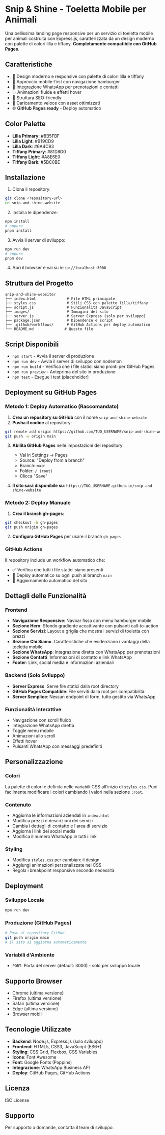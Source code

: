 # Snip & Shine - Toeletta Mobile per Animali

Una bellissima landing page responsive per un servizio di toeletta mobile per animali costruita con Express.js, caratterizzata da un design moderno con palette di colori lilla e tiffany. **Completamente compatibile con GitHub Pages**.

## Caratteristiche

- 🎨 Design moderno e responsive con palette di colori lilla e tiffany
- 📱 Approccio mobile-first con navigazione hamburger
- 💬 Integrazione WhatsApp per prenotazioni e contatti
- ✨ Animazioni fluide e effetti hover
- 🎯 Struttura SEO-friendly
- 🚀 Caricamento veloce con asset ottimizzati
- 🌐 **GitHub Pages ready** - Deploy automatico

## Color Palette

- **Lilla Primary**: #8B5FBF
- **Lilla Light**: #B19CD9
- **Lilla Dark**: #6A4C93
- **Tiffany Primary**: #81D8D0
- **Tiffany Light**: #A8E6E0
- **Tiffany Dark**: #5BC0BE

## Installazione

1. Clona il repository:

```bash
git clone <repository-url>
cd snip-and-shine-website
```

2. Installa le dipendenze:

```bash
npm install
# oppure
pnpm install
```

3. Avvia il server di sviluppo:

```bash
npm run dev
# oppure
pnpm dev
```

4. Apri il browser e vai su `http://localhost:3000`

## Struttura del Progetto

```
snip-and-shine-website/
├── index.html              # File HTML principale
├── styles.css              # Stili CSS con palette lilla/tiffany
├── script.js               # Funzionalità JavaScript
├── images/                 # Immagini del sito
├── server.js               # Server Express (solo per sviluppo)
├── package.json            # Dipendenze e script
├── .github/workflows/      # GitHub Actions per deploy automatico
└── README.md              # Questo file
```

## Script Disponibili

- `npm start` - Avvia il server di produzione
- `npm run dev` - Avvia il server di sviluppo con nodemon
- `npm run build` - Verifica che i file statici siano pronti per GitHub Pages
- `npm run preview` - Anteprima del sito in produzione
- `npm test` - Esegue i test (placeholder)

## Deployment su GitHub Pages

### Metodo 1: Deploy Automatico (Raccomandato)

1. **Crea un repository su GitHub** con il nome `snip-and-shine-website`
2. **Pusha il codice** al repository:

```bash
git remote add origin https://github.com/TUO_USERNAME/snip-and-shine-website.git
git push -u origin main
```

3. **Abilita GitHub Pages** nelle impostazioni del repository:
   - Vai in Settings → Pages
   - Source: "Deploy from a branch"
   - Branch: `main`
   - Folder: `/ (root)`
   - Clicca "Save"

4. **Il sito sarà disponibile su**: `https://TUO_USERNAME.github.io/snip-and-shine-website`

### Metodo 2: Deploy Manuale

1. **Crea il branch gh-pages**:

```bash
git checkout -b gh-pages
git push origin gh-pages
```

2. **Configura GitHub Pages** per usare il branch `gh-pages`

### GitHub Actions

Il repository include un workflow automatico che:

- ✅ Verifica che tutti i file statici siano presenti
- 🚀 Deploy automatico su ogni push al branch `main`
- 🔄 Aggiornamento automatico del sito

## Dettagli delle Funzionalità

### Frontend

- **Navigazione Responsive**: Navbar fissa con menu hamburger mobile
- **Sezione Hero**: Sfondo gradiente accattivante con pulsanti call-to-action
- **Sezione Servizi**: Layout a griglia che mostra i servizi di toeletta con prezzi
- **Sezione Chi Siamo**: Caratteristiche che evidenziano i vantaggi della toeletta mobile
- **Sezione WhatsApp**: Integrazione diretta con WhatsApp per prenotazioni
- **Sezione Contatti**: Informazioni di contatto e link WhatsApp
- **Footer**: Link, social media e informazioni aziendali

### Backend (Solo Sviluppo)

- **Server Express**: Serve file statici dalla root directory
- **GitHub Pages Compatible**: File serviti dalla root per compatibilità
- **Server Semplice**: Nessun endpoint di form, tutto gestito via WhatsApp

### Funzionalità Interattive

- Navigazione con scroll fluido
- Integrazione WhatsApp diretta
- Toggle menu mobile
- Animazioni allo scroll
- Effetti hover
- Pulsanti WhatsApp con messaggi predefiniti

## Personalizzazione

### Colori

La palette di colori è definita nelle variabili CSS all'inizio di `styles.css`. Puoi facilmente modificare i colori cambiando i valori nella sezione `:root`.

### Contenuto

- Aggiorna le informazioni aziendali in `index.html`
- Modifica prezzi e descrizioni dei servizi
- Cambia i dettagli di contatto e l'area di servizio
- Aggiorna i link dei social media
- Modifica il numero WhatsApp in tutti i link

### Styling

- Modifica `styles.css` per cambiare il design
- Aggiungi animazioni personalizzate nel CSS
- Regola i breakpoint responsive secondo necessità

## Deployment

### Sviluppo Locale

```bash
npm run dev
```

### Produzione (GitHub Pages)

```bash
# Push al repository GitHub
git push origin main
# Il sito si aggiorna automaticamente
```

### Variabili d'Ambiente

- `PORT`: Porta del server (default: 3000) - solo per sviluppo locale

## Supporto Browser

- Chrome (ultima versione)
- Firefox (ultima versione)
- Safari (ultima versione)
- Edge (ultima versione)
- Browser mobili

## Tecnologie Utilizzate

- **Backend**: Node.js, Express.js (solo sviluppo)
- **Frontend**: HTML5, CSS3, JavaScript (ES6+)
- **Styling**: CSS Grid, Flexbox, CSS Variables
- **Icone**: Font Awesome
- **Font**: Google Fonts (Poppins)
- **Integrazione**: WhatsApp Business API
- **Deploy**: GitHub Pages, GitHub Actions

## Licenza

ISC License

## Supporto

Per supporto o domande, contatta il team di sviluppo.
